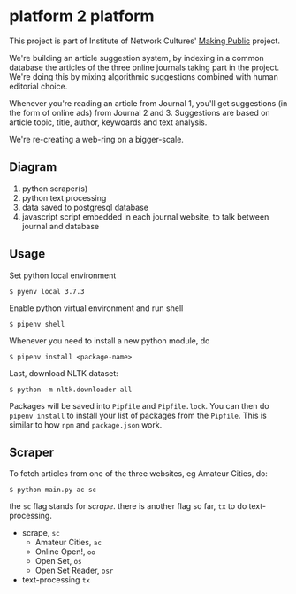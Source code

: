 platform 2 platform
===================

This project is part of Institute of Network Cultures' [Making Public](http://networkcultures.org/makingpublic/) project.

We're building an article suggestion system, by indexing in a common database the articles of the three online journals taking part in the project. We're doing this by mixing algorithmic suggestions combined with human editorial choice.

Whenever you're reading an article from Journal 1, you'll get suggestions (in the form of online ads) from Journal 2 and 3. Suggestions are based on article topic, title, author, keywoards and text analysis.

We're re-creating a web-ring on a bigger-scale.

## Diagram

1. python scraper(s)
2. python text processing
3. data saved to postgresql database
4. javascript script embedded in each journal website, to talk between journal and database

## Usage

Set python local environment

    $ pyenv local 3.7.3

Enable python virtual environment and run shell

    $ pipenv shell
    
Whenever you need to install a new python module, do

    $ pipenv install <package-name>
    
Last, download NLTK dataset:

    $ python -m nltk.downloader all
    
Packages will be saved into `Pipfile` and `Pipfile.lock`. You can then do `pipenv install` to install your list of packages from the `Pipfile`. This is similar to how `npm` and `package.json` work.

## Scraper

To fetch articles from one of the three websites, eg Amateur Cities, do:

    $ python main.py ac sc

the `sc` flag stands for *scrape*. there is another flag so far, `tx` to do text-processing.

- scrape, `sc`
  - Amateur Cities, `ac`
  - Online Open!, `oo`
  - Open Set, `os`
  - Open Set Reader, `osr`
- text-processing `tx`
